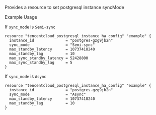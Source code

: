 Provides a resource to set postgresql instance syncMode

Example Usage

If `sync_mode` is `Semi-sync`

```hcl
resource "tencentcloud_postgresql_instance_ha_config" "example" {
  instance_id              = "postgres-gzg9jb2n"
  sync_mode                = "Semi-sync"
  max_standby_latency      = 10737418240
  max_standby_lag          = 10
  max_sync_standby_latency = 52428800
  max_sync_standby_lag     = 5
}
```

If `sync_mode` is `Async`

```hcl
resource "tencentcloud_postgresql_instance_ha_config" "example" {
  instance_id              = "postgres-gzg9jb2n"
  sync_mode                = "Async"
  max_standby_latency      = 10737418240
  max_standby_lag          = 10
}
```
